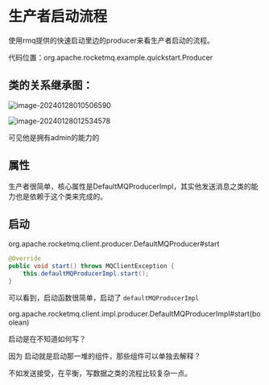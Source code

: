 # 生产者启动流程

使用rmq提供的快速启动里边的producer来看生产者启动的流程。

代码位置：org.apache.rocketmq.example.quickstart.Producer

## 类的关系继承图：

![image-20240128010506590](https://gitee.com/gq2/img_repo2/raw/master/img/image-20240128010506590.png)

![image-20240128012534578](https://gitee.com/gq2/img_repo2/raw/master/img/image-20240128012534578.png)

可见他是拥有admin的能力的

## 属性

生产者很简单，核心属性是DefaultMQProducerImpl，其实他发送消息之类的能力也是依赖于这个类来完成的。

## 启动

org.apache.rocketmq.client.producer.DefaultMQProducer#start

```java
@Override
public void start() throws MQClientException {
    this.defaultMQProducerImpl.start();
}
```

可以看到，启动函数很简单，启动了 `defaultMQProducerImpl` 

org.apache.rocketmq.client.impl.producer.DefaultMQProducerImpl#start(boolean)









启动是在不知道如何写？

因为 启动就是启动那一堆的组件，那些组件可以单独去解释？

不如发送接受，在平衡，写数据之类的流程比较复杂一点。

